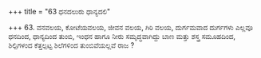 +++
title = "63 ಧನದಲುರು ಧಾನ್ಯದಲಿ"

+++
63. ವನವಲಯ, ಕೋಟೆಯವಲಯ, ಜೀವನ ವಲಯ, ಗಿರಿ ವಲಯ, ದುರ್ಗಮವಾದ ದುರ್ಗಗಳು ಎಲ್ಲವೂ ಧನದಿಂದ, ಧಾನ್ಯದಿಂದ ತುಂಬಿ, ಇಂಧನ ಹಾಗೂ ನೀರು ಸಮೃದ್ಧವಾಗಿದ್ದು ಬಾಣ ಮತ್ತು ಶಸ್ತ್ರ ಸಮೂಹದಿಂದ, ಶಿಲ್ಪಿಗಳಂದ ಕೆತ್ತಲ್ಪಟ್ಟ  ಶಿಲೆಗಳಿಂದ ತುಂಬಿವೆಯಲ್ಲವೆ ರಾಜ ?